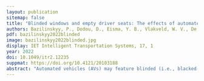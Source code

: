 ```yaml
---
layout: publication
sitemap: false
title: "Blinded windows and empty driver seats: The effects of automated vehicle characteristics on cyclist decision-making"
authors: Bazilinskyy, P., Dodou, D., Eisma, Y. B., Vlakveld, W. V., De Winter, J. C. F.
pdf: bazilinskyy2022blinded
image: bazilinskyy2022blinded.jpg
display: IET Intelligent Transportation Systems, 17, 1
year: 2022
doi: 10.1049/itr2.12235
suppmat: https://doi.org/10.4121/20103188
abstract: "Automated vehicles (AVs) may feature blinded (i.e., blacked-out) windows and external Human-Machine Interfaces (eHMIs), and the driver may be inattentive or absent, but how these features affect cyclists is unknown. In a crowdsourcing study, participants viewed images of approaching vehicles from a cyclist’s perspective and decided whether to brake. The images depicted different combinations of traditional versus automated vehicles, eHMI presence, vehicle approach direction, driver visibility/window-blinding, visual complexity of the surroundings, and distance to the cyclist (urgency). The results showed that the eHMI and urgency level had a strong impact on crossing decisions, whereas visual complexity had no significant influence. Blinded windows caused participants to brake for the traditional vehicle. A second crowdsourcing experiment aimed to clarify the findings of Experiment 1 by also requiring participants to detect the vehicle features. It was found that the eHMI ‘GO’ and blinded windows yielded high detection rates and that driver eye contact caused participants to continue pedalling. To conclude, blinded windows increase the probability that cyclists brake, and driver eye contact stimulates cyclists to continue cycling. Our findings, which were obtained with large international samples, may help elucidate how AVs (in which the driver may not be visible) affect cyclists’ behaviour."
---
```

